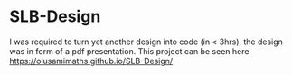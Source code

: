 # SLB-Design
I was required to turn yet another design into code (in < 3hrs), the design was in form of a pdf presentation.
This project can be seen here https://olusamimaths.github.io/SLB-Design/
